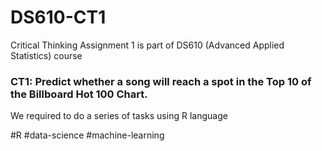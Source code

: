 # DS610-CT1
Critical Thinking Assignment 1 is part of DS610 (Advanced Applied Statistics) course

### CT1: Predict whether a song will reach a spot in the Top 10 of the Billboard Hot 100 Chart.

We required to do a series of tasks using R language

#R #data-science #machine-learning
